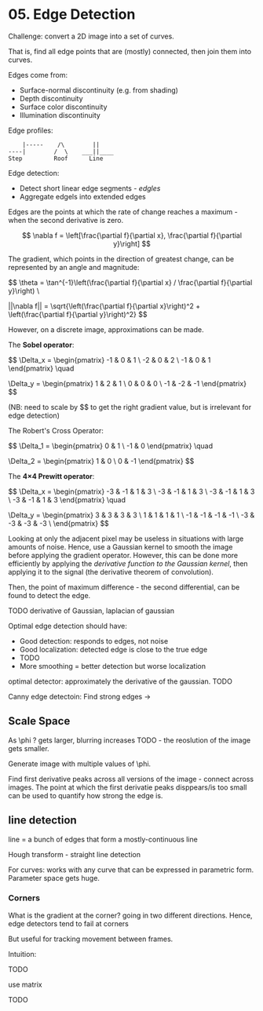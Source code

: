 # 05. Edge Detection

Challenge: convert a 2D image into a set of curves.

That is, find all edge points that are (mostly) connected, then join them into curves.

Edges come from:

- Surface-normal discontinuity (e.g. from shading)
- Depth discontinuity
- Surface color discontinuity
- Illumination discontinuity

Edge profiles:

```
    |-----    /\        ||
----|        /  \    ___||____
Step         Roof      Line
```

Edge detection:

- Detect short linear edge segments - *edgles*
- Aggregate edgels into extended edges

Edges are the points at which the rate of change reaches a maximum - when the second derivative is zero.

$$
\nabla f = \left[\frac{\partial f}{\partial x}, \frac{\partial f}{\partial y}\right]
$$

The gradient, which points in the direction of greatest change, can be represented by an angle and magnitude:

$$
\theta = \tan^{-1}\left(\frac{\partial f}{\partial x} / \frac{\partial f}{\partial y}\right) \\

||\nabla f|| = \sqrt{\left(\frac{\partial f}{\partial x}\right)^2 + \left(\frac{\partial f}{\partial y}\right)^2}
$$

However, on a discrete image, approximations can be made.

The **Sobel operator**:

$$
\Delta_x = \begin{pmatrix}
-1 & 0 & 1 \\
-2 & 0 & 2 \\
-1 & 0 & 1
\end{pmatrix} \quad

\Delta_y = \begin{pmatrix}
 1 &  2 &  1 \\
 0 &  0 &  0 \\
-1 & -2 & -1
\end{pmatrix}
$$

(NB: need to scale by $$ to get the right gradient value, but is irrelevant for edge detection)

The Robert's Cross Operator:

$$
\Delta_1 = \begin{pmatrix}
 0 & 1 \\
-1 & 0
\end{pmatrix} \quad

\Delta_2 = \begin{pmatrix}
1 &  0 \\
0 & -1
\end{pmatrix}
$$

The **4×4 Prewitt operator**:

$$
\Delta_x = \begin{pmatrix}
-3 & -1 & 1 & 3 \\
-3 & -1 & 1 & 3 \\
-3 & -1 & 1 & 3 \\
-3 & -1 & 1 & 3
\end{pmatrix} \quad

\Delta_y = \begin{pmatrix}
 3 &  3 &  3 &  3 \\
 1 &  1 &  1 &  1 \\
-1 & -1 & -1 & -1 \\
-3 & -3 & -3 & -3 \\
\end{pmatrix}
$$

Looking at only the adjacent pixel may be useless in situations with large amounts of noise. Hence, use a Gaussian kernel to smooth the image before applying the gradient operator. However, this can be done more efficiently by applying the *derivative function to the Gaussian kernel*, then applying it to the signal (the derivative theorem of convolution).

Then, the point of maximum difference - the second differential, can be found to detect the edge.

TODO derivative of Gaussian, laplacian of gaussian


Optimal edge detection should have:

- Good detection: responds to edges, not noise
- Good localization: detected edge is close to the true edge
- TODO
- More smoothing = better detection but worse localization

optimal detector: approximately the derivative of the gaussian.
TODO

Canny edge detectoin:
Find strong edges -> 


## Scale Space

As \phi ? gets larger, blurring increases TODO - the reoslution of the image gets smaller.

Generate image with multiple values of \phi.

Find first derivative peaks across all versions of the image - connect across images. The point at which the first derivatie peaks disppears/is too small can be used to quantify how strong the edge is.


## line detection

line = a bunch of edges that form a mostly-continuous line

Hough transform - straight line detection


For curves: works with any curve that can be expressed in parametric form. Parameter space gets huge.


### Corners

What is the gradient at the corner? going in two different directions. Hence, edge detectors tend to fail at corners

But useful for tracking movement between frames.


Intuition:

TODO

use matrix

TODO
